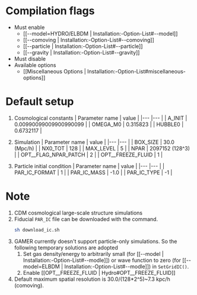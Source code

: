 # Compilation flags
- Must enable
   - [[--model=HYDRO/ELBDM | Installation:-Option-List#--model]]
   - [[--comoving | Installation:-Option-List#--comoving]]
   - [[--particle | Installation:-Option-List#--particle]]
   - [[--gravity | Installation:-Option-List#--gravity]]
- Must disable
- Available options
   - [[Miscellaneous Options | Installation:-Option-List#miscellaneous-options]]


# Default setup
1. Cosmological constants
   | Parameter name | value                  |
   |---             |---                     |
   | A_INIT         | 0.00990099009900990099 |
   | OMEGA_M0       | 0.315823               |
   | HUBBLE0        | 0.6732117              |

2. Simulation
   | Parameter name       | value           |
   |---                   |---              |
   | BOX_SIZE             | 30.0 (Mpc/h)    |
   | NX0_TOT              | 128             |
   | MAX_LEVEL            | 5               |
   | NPAR                 | 2097152 (128^3) |
   | OPT__FLAG_NPAR_PATCH | 2               |
   | OPT__FREEZE_FLUID    | 1               |

3. Particle initial condition
   | Parameter name | value |
   |---             |---    |
   | PAR_IC_FORMAT  | 1     |
   | PAR_IC_MASS    | -1.0  |
   | PAR_IC_TYPE    | -1    |


# Note
1. CDM cosmological large-scale structure simulations
2. Fiducial `PAR_IC` file can be downloaded with the command.
   ```bash
   sh download_ic.sh
   ```
3. GAMER currently doesn't support particle-only simulations. So the following temporary solutions are adopted
   1. Set gas density/energy to arbitrarily small (for [[--model | Installation:-Option-List#--modle]])
      or wave function to zero (for [[--model=ELBDM | Installation:-Option-List#--modle]]) in `SetGridIC()`.
   2. Enable [[OPT__FREEZE_FLUID | Hydro#OPT__FREEZE_FLUID]]
4. Default maximum spatial resolution is 30.0/(128*2^5)~7.3 kpc/h (comoving).
